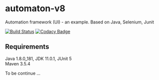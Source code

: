 # automaton-v8

Automation framework (UI) - an example. Based on Java, Selenium, Junit

[![Build Status](https://travis-ci.org/BurhanH/automaton-v8.svg?branch=master)](https://travis-ci.org/BurhanH/automaton-v8)
[![Codacy Badge](https://api.codacy.com/project/badge/Grade/89eea4372b734050be9a1e958879db6a)](https://app.codacy.com/app/BurhanH/automaton-v8?utm_source=github.com&utm_medium=referral&utm_content=BurhanH/automaton-v8&utm_campaign=Badge_Grade_Dashboard)

## Requirements
Java 1.8.0_181, JDK 11.0.1, JUnit 5<br>
Maven  3.5.4 <br>

To be continue ...
